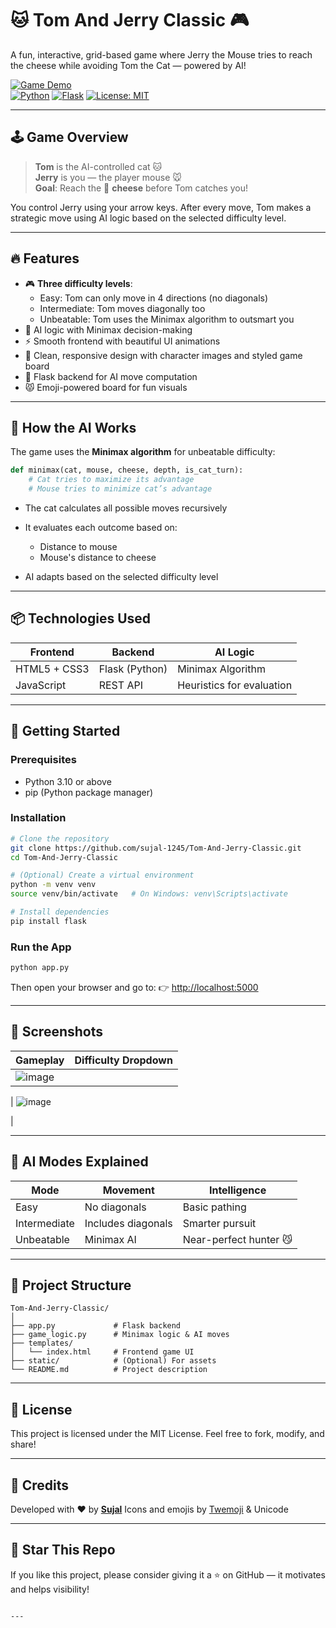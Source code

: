 # 🐱 Tom And Jerry Classic 🎮

A fun, interactive, grid-based game where Jerry the Mouse tries to reach the cheese while avoiding Tom the Cat — powered by AI!

[![Game Demo](https://img.shields.io/badge/Play-Now-blueviolet?style=for-the-badge&logo=javascript)](#)  
[![Python](https://img.shields.io/badge/Python-3.11-blue?style=flat-square&logo=python)](https://www.python.org/) 
[![Flask](https://img.shields.io/badge/Flask-2.3-lightgrey?style=flat-square&logo=flask)](https://flask.palletsprojects.com/)
[![License: MIT](https://img.shields.io/badge/License-MIT-green?style=flat-square)](LICENSE)

---

## 🕹️ Game Overview

> **Tom** is the AI-controlled cat 🐱  
> **Jerry** is you — the player mouse 🐭  
> **Goal**: Reach the 🧀 **cheese** before Tom catches you!

You control Jerry using your arrow keys. After every move, Tom makes a strategic move using AI logic based on the selected difficulty level.

---

## 🔥 Features

- 🎮 **Three difficulty levels**:
  - Easy: Tom can only move in 4 directions (no diagonals)
  - Intermediate: Tom moves diagonally too
  - Unbeatable: Tom uses the Minimax algorithm to outsmart you
- 🧠 AI logic with Minimax decision-making
- ⚡ Smooth frontend with beautiful UI animations
- 🧽 Clean, responsive design with character images and styled game board
- 🐍 Flask backend for AI move computation
- 😾 Emoji-powered board for fun visuals

---

## 🧠 How the AI Works

The game uses the **Minimax algorithm** for unbeatable difficulty:

```python
def minimax(cat, mouse, cheese, depth, is_cat_turn):
    # Cat tries to maximize its advantage
    # Mouse tries to minimize cat’s advantage
````

* The cat calculates all possible moves recursively
* It evaluates each outcome based on:

  * Distance to mouse
  * Mouse's distance to cheese
* AI adapts based on the selected difficulty level

---

## 📦 Technologies Used

| Frontend     | Backend        | AI Logic                  |
| ------------ | -------------- | ------------------------- |
| HTML5 + CSS3 | Flask (Python) | Minimax Algorithm         |
| JavaScript   | REST API       | Heuristics for evaluation |

---

## 🚀 Getting Started

### Prerequisites

* Python 3.10 or above
* pip (Python package manager)

### Installation

```bash
# Clone the repository
git clone https://github.com/sujal-1245/Tom-And-Jerry-Classic.git
cd Tom-And-Jerry-Classic

# (Optional) Create a virtual environment
python -m venv venv
source venv/bin/activate   # On Windows: venv\Scripts\activate

# Install dependencies
pip install flask
```

### Run the App

```bash
python app.py
```

Then open your browser and go to:
👉 [http://localhost:5000](http://localhost:5000)

---

## 🧩 Screenshots

| Gameplay                                  | Difficulty Dropdown                          |
| ----------------------------------------- | -------------------------------------------- |
| ![image](https://github.com/user-attachments/assets/f882ace3-0c3e-4ab5-91f0-11c063cbb945)

 | ![image](https://github.com/user-attachments/assets/ecb188b4-1cc4-4b7f-9acc-d322cda874a3)

 |

---

## 🤖 AI Modes Explained

| Mode         | Movement           | Intelligence           |
| ------------ | ------------------ | ---------------------- |
| Easy         | No diagonals       | Basic pathing          |
| Intermediate | Includes diagonals | Smarter pursuit        |
| Unbeatable   | Minimax AI         | Near-perfect hunter 😼 |

---

## 📁 Project Structure

```
Tom-And-Jerry-Classic/
│
├── app.py             # Flask backend
├── game_logic.py      # Minimax logic & AI moves
├── templates/
│   └── index.html     # Frontend game UI
├── static/            # (Optional) For assets
└── README.md          # Project description
```

---

## 📜 License

This project is licensed under the MIT License.
Feel free to fork, modify, and share!

---

## 🙌 Credits

Developed with ❤️ by **[Sujal](https://github.com/sujal-1245)**
Icons and emojis by [Twemoji](https://twemoji.twitter.com/) & Unicode

---

## 🌟 Star This Repo

If you like this project, please consider giving it a ⭐ on GitHub — it motivates and helps visibility!

```

---
